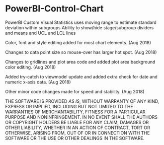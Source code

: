 # PowerBI-Control-Chart
PowerBI Custom Visual
Statistics uses moving range to estimate standard deviation within subgroups
Ability to show/hide stage/subgroup dividers and means and UCL and LCL lines

Color, font and style editing added for most chart elements. (Aug 2018)

Changes to data point size so mouse-over has larger hot spot. (Aug 2018)

Changes to gridlines and plot area code and added plot area background color editing. (Aug 2018)

Added try-catch to viewmodel update and added extra check for date and numeric x-axis data. (Aug 2018)

Other minor code changes made for speed and stability. (Aug 2018)


THE SOFTWARE IS PROVIDED *AS IS*, WITHOUT WARRANTY OF ANY KIND, EXPRESS OR 
IMPLIED, INCLUDING BUT NOT LIMITED TO THE WARRANTIES OF MERCHANTABILITY, 
FITNESS FOR A PARTICULAR PURPOSE AND NONINFRINGEMENT. IN NO EVENT SHALL THE 
AUTHORS OR COPYRIGHT HOLDERS BE LIABLE FOR ANY CLAIM, DAMAGES OR OTHER 
LIABILITY, WHETHER IN AN ACTION OF CONTRACT, TORT OR OTHERWISE, ARISING FROM,
OUT OF OR IN CONNECTION WITH THE SOFTWARE OR THE USE OR OTHER DEALINGS IN
THE SOFTWARE.
